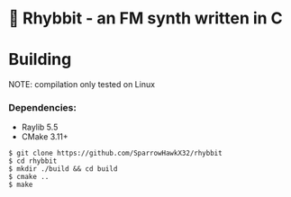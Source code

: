 # 🐸 Rhybbit - an FM synth written in C 

# Building
NOTE: compilation only tested on Linux
### Dependencies:
- Raylib 5.5
- CMake 3.11+

```
$ git clone https://github.com/SparrowHawkX32/rhybbit
$ cd rhybbit
$ mkdir ./build && cd build
$ cmake ..
$ make
```
